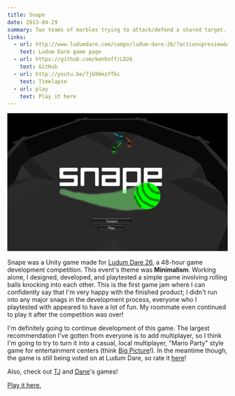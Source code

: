 ```yaml
---
title: Snape
date: 2013-04-29
summary: Two teams of marbles trying to attack/defend a shared target.
links:
  - url: http://www.ludumdare.com/compo/ludum-dare-26/?action=preview&uid=20246
    text: Ludum Dare game page
  - url: https://github.com/kenhoff/LD26
    text: GitHub
  - url: http://youtu.be/7jG96mzYTkc
    text: Timelapse
  - url: play
    text: Play it here
---
```


![Screenshot from "Snape"](snape_screen.png)

Snape was a Unity game made for [Ludum Dare 26](http://www.ludumdare.com/), a 48-hour game development competition. This event's theme was **Minimalism**. Working alone, I designed, developed, and playtested a simple game involving rolling balls knocking into each other. This is the first game jam where I can confidently say that I'm very happy with the finished product; I didn't run into any major snags in the development process, everyone who I playtested with appeared to have a lot of fun. My roommate even continued to play it after the competition was over!

I'm definitely going to continue development of this game. The largest recommendation I've gotten from everyone is to add multiplayer, so I think I'm going to try to turn it into a casual, local multiplayer, "Mario Party" style game for entertainment centers (think [Big Picture](http://store.steampowered.com/bigpicture/)!). In the meantime though, the game is still being voted on at Ludum Dare, so rate it [here](http://www.ludumdare.com/compo/ludum-dare-26/?action=preview&uid=20246)!

Also, check out [TJ](http://www.ludumdare.com/compo/ludum-dare-26/?action=preview&uid=11948) and [Dane](http://www.ludumdare.com/compo/ludum-dare-26/?action=preview&uid=11107)'s games!

[Play it here.](play)
